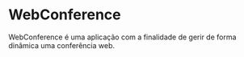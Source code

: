 # WebConference
WebConference é uma aplicação com a finalidade de gerir de forma dinâmica uma conferência web.
